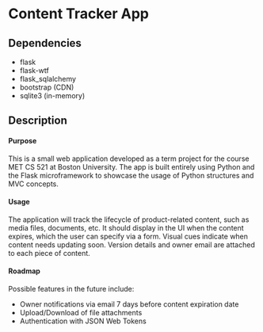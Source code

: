 # Content Tracker App

## Dependencies

* flask
* flask-wtf
* flask_sqlalchemy
* bootstrap (CDN)
* sqlite3 (in-memory)

## Description

#### Purpose
This is a small web application developed as a term project for the course MET CS 521 at Boston University. The app is built entirely using Python and the Flask microframework to showcase the usage of Python structures and MVC concepts.

#### Usage
The application will track the lifecycle of product-related content, such as media files, documents, etc. It should display in the UI when the content expires, which the user can specify via a form. Visual cues indicate when content needs updating soon. Version details and owner email are attached to each piece of content.

#### Roadmap
Possible features in the future include:
* Owner notifications via email 7 days before content expiration date
* Upload/Download of file attachments
* Authentication with JSON Web Tokens